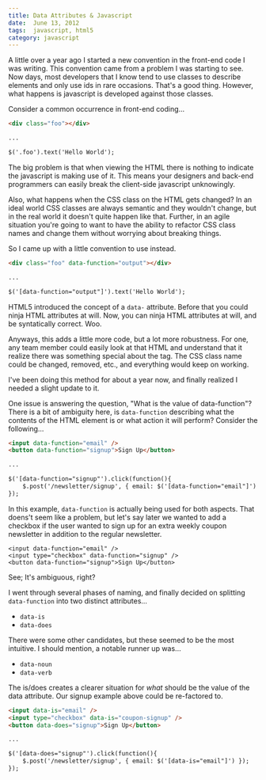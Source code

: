 ```yaml
---
title: Data Attributes & Javascript
date:  June 13, 2012
tags:  javascript, html5
category: javascript
---
```


A little over a year ago I started a new convention in the front-end code I was writing.  This convention came from a problem I was starting to see.  Now days, most developers that I know tend to use classes to describe elements and only use ids in rare occasions.  That's a good thing.  However, what happens is javascript is developed against those classes.

Consider a common occurrence in front-end coding...

```html
<div class="foo"></div>

...

$('.foo').text('Hello World');
```

The big problem is that when viewing the HTML there is nothing to indicate the javascript is making use of it.  This means your designers and back-end programmers can easily break the client-side javascript unknowingly.

Also, what happens when the CSS class on the HTML gets changed?  In an ideal world CSS classes are always semantic and they wouldn't change, but in the real world it doesn't quite happen like that.  Further, in an agile situation you're going to want to have the ability to refactor CSS class names and change them without worrying about breaking things.

So I came up with a little convention to use instead.

```html
<div class="foo" data-function="output"></div>

...

$('[data-function="output"]').text('Hello World');
```

HTML5 introduced the concept of a `data-` attribute.  Before that you could ninja HTML attributes at will.  Now, you can ninja HTML attributes at will, and be syntatically correct.  Woo.

Anyways, this adds a little more code, but a lot more robustness.  For one, any team member could easily look at that HTML and understand that it realize there was something special about the tag.  The CSS class name could be changed, removed, etc., and everything would keep on working.

I've been doing this method for about a year now, and finally realized I needed a slight update to it.

One issue is answering the question, "What is the value of data-function"?  There is a bit of ambiguity here, is `data-function` describing what the contents of the HTML element is or what action it will perform?  Consider the following...

```html
<input data-function="email" />
<button data-function="signup">Sign Up</button>

...

$('[data-function="signup"').click(function(){
	$.post('/newsletter/signup', { email: $('[data-function="email"]') });
});
```

In this example, `data-function` is actually being used for both aspects.  That doens't seem like a problem, but let's say later we wanted to add a checkbox if the user wanted to sign up for an extra weekly coupon newsletter in addition to the regular newsletter.

	<input data-function="email" />
	<input type="checkbox" data-function="signup" />
	<button data-function="signup">Sign Up</button>

See; It's ambiguous, right?

I went through several phases of naming, and finally decided on splitting `data-function` into two distinct attributes...

- `data-is`
- `data-does`

There were some other candidates, but these seemed to be the most intuitive.  I should mention, a notable runner up was...

- `data-noun`
- `data-verb`

The is/does creates a clearer situation for _what_ should be the value of the data attribute.  Our signup example above could be re-factored to.

```html
<input data-is="email" />
<input type="checkbox" data-is="coupon-signup" />
<button data-does="signup">Sign Up</button>

...

$('[data-does="signup"').click(function(){
	$.post('/newsletter/signup', { email: $('[data-is="email"]') });
});
```
